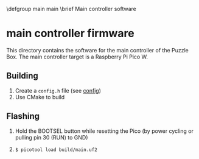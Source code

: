 \defgroup main main
\brief Main controller software

# main controller firmware

This directory contains the software for the main controller of the Puzzle Box.
The main controller target is a Raspberry Pi Pico W.

## Building

1. Create a `config.h` file (see [config](#main_config))
2. Use CMake to build

## Flashing

1. Hold the BOOTSEL button while resetting the Pico (by power cycling or
   pulling pin 30 (RUN) to GND)
2. ```
   $ picotool load build/main.uf2
   ```

